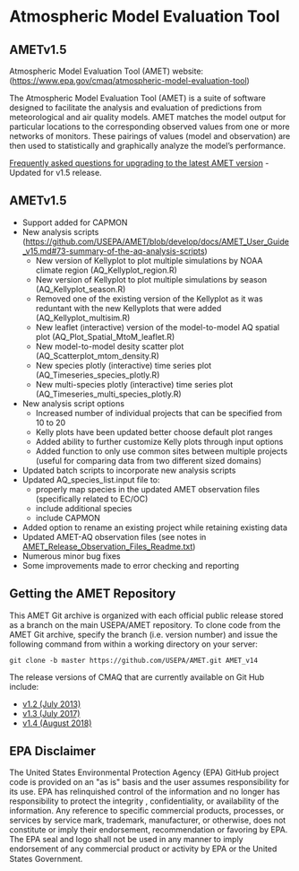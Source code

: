 Atmospheric Model Evaluation Tool
======

## AMETv1.5

Atmospheric Model Evaluation Tool (AMET) website: (https://www.epa.gov/cmaq/atmospheric-model-evaluation-tool)

The Atmospheric Model Evaluation Tool (AMET) is a suite of software designed to facilitate the analysis and evaluation of predictions from meteorological and air quality models. AMET matches the model output for particular locations to the corresponding observed values from one or more networks of monitors. These pairings of values (model and observation) are then used to statistically and graphically analyze the model’s performance.

[Frequently asked questions for upgrading to the latest AMET version](https://github.com/USEPA/AMET/blob/develop/docs/AMET_FAQ.md) - Updated for v1.5 release.

## AMETv1.5

-	Support added for CAPMON 
-	New analysis scripts (https://github.com/USEPA/AMET/blob/develop/docs/AMET_User_Guide_v15.md#73-summary-of-the-aq-analysis-scripts)
       - New version of Kellyplot to plot multiple simulations by NOAA climate region (AQ_Kellyplot_region.R)
       - New version of Kellyplot to plot multiple simulations by season (AQ_Kellyplot_season.R)
       - Removed one of the existing version of the Kellyplot as it was reduntant with the new Kellyplots that were added (AQ_Kellyplot_multisim.R) 
       - New leaflet (interactive) version of the model-to-model AQ spatial plot (AQ_Plot_Spatial_MtoM_leaflet.R)
       - New model-to-model desity scatter plot (AQ_Scatterplot_mtom_density.R)
       - New species plotly (interactive) time series plot (AQ_Timeseries_species_plotly.R)
       - New multi-species plotly (interactive) time series plot (AQ_Timeseries_multi_species_plotly.R)
-	New analysis script options
       - Increased number of individual projects that can be specified from 10 to 20
       - Kelly plots have been updated better choose default plot ranges
       - Added ability to further customize Kelly plots through input options
       - Added function to only use common sites between multiple projects (useful for comparing data from two different sized domains)
-	Updated batch scripts to incorporate new analysis scripts
-	Updated AQ_species_list.input file to:
       - properly map species in the updated AMET observation files (specifically related to EC/OC)
       - include additional species
       - include CAPMON
-	Added option to rename an existing project while retaining existing data
-	Updated AMET-AQ observation files (see notes in [AMET_Release_Observation_Files_Readme.txt](https://github.com/USEPA/AMET/files/8655699/AMET_Release_Observation_Files_Readme.txt))
-	Numerous minor bug fixes
-	Some improvements made to error checking and reporting

## Getting the AMET Repository
This AMET Git archive is organized with each official public release stored as a branch on the main USEPA/AMET repository.
To clone code from the AMET Git archive, specify the branch (i.e. version number) and issue the following command from within
a working directory on your server:
```
git clone -b master https://github.com/USEPA/AMET.git AMET_v14
```

The release versions of CMAQ that are currently available on Git Hub include:

* [v1.2 (July 2013)](https://github.com/USEPA/AMET/tree/1.2)
* [v1.3 (July 2017)](https://github.com/USEPA/AMET/tree/1.3)
* [v1.4 (August 2018)](https://github.com/USEPA/AMET)

## EPA Disclaimer
The United States Environmental Protection Agency (EPA) GitHub project code is provided on an "as is" basis and the user assumes responsibility for its use. EPA has relinquished control of the information and no longer has responsibility to protect the integrity , confidentiality, or availability of the information. Any reference to specific commercial products, processes, or services by service mark, trademark, manufacturer, or otherwise, does not constitute or imply their endorsement, recommendation or favoring by EPA. The EPA seal and logo shall not be used in any manner to imply endorsement of any commercial product or activity by EPA or the United States Government.    [<img src="https://licensebuttons.net/p/mark/1.0/88x31.png" width="50" height="15">](https://creativecommons.org/publicdomain/zero/1.0/)
 

